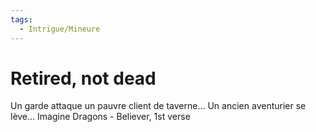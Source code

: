 ```yaml
---
tags:
  - Intrigue/Mineure
---
```

# Retired, not dead
Un garde attaque un pauvre client de taverne… Un ancien aventurier se lève… Imagine Dragons - Believer, 1st verse